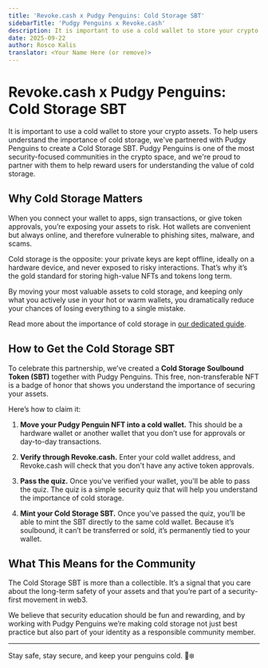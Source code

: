 ```yaml
---
title: 'Revoke.cash x Pudgy Penguins: Cold Storage SBT'
sidebarTitle: 'Pudgy Penguins x Revoke.cash'
description: It is important to use a cold wallet to store your crypto assets. To help users understand the importance of cold storage, we've partnered with Pudgy Penguins to create a Cold Storage SBT.
date: 2025-09-22
author: Rosco Kalis
translator: <Your Name Here (or remove)>
---
```


# Revoke.cash x Pudgy Penguins: Cold Storage SBT

It is important to use a cold wallet to store your crypto assets. To help users understand the importance of cold storage, we've partnered with Pudgy Penguins to create a Cold Storage SBT. Pudgy Penguins is one of the most security-focused communities in the crypto space, and we're proud to partner with them to help reward users for understanding the value of cold storage.

## Why Cold Storage Matters

When you connect your wallet to apps, sign transactions, or give token approvals, you’re exposing your assets to risk. Hot wallets are convenient but always online, and therefore vulnerable to phishing sites, malware, and scams.

Cold storage is the opposite: your private keys are kept offline, ideally on a hardware device, and never exposed to risky interactions. That’s why it’s the gold standard for storing high-value NFTs and tokens long term.

By moving your most valuable assets to cold storage, and keeping only what you actively use in your hot or warm wallets, you dramatically reduce your chances of losing everything to a single mistake.

Read more about the importance of cold storage in [our dedicated guide](/learn/wallets/what-is-a-cold-wallet).

## How to Get the Cold Storage SBT

To celebrate this partnership, we’ve created a **Cold Storage Soulbound Token (SBT)** together with Pudgy Penguins. This free, non-transferable NFT is a badge of honor that shows you understand the importance of securing your assets.

Here’s how to claim it:

1. **Move your Pudgy Penguin NFT into a cold wallet.**
   This should be a hardware wallet or another wallet that you don’t use for approvals or day-to-day transactions.

2. **Verify through Revoke.cash.**
   Enter your cold wallet address, and Revoke.cash will check that you don't have any active token approvals.

3. **Pass the quiz.**
   Once you've verified your wallet, you'll be able to pass the quiz. The quiz is a simple security quiz that will help you understand the importance of cold storage.

4. **Mint your Cold Storage SBT.**
   Once you've passed the quiz, you’ll be able to mint the SBT directly to the same cold wallet. Because it’s soulbound, it can’t be transferred or sold, it’s permanently tied to your wallet.

## What This Means for the Community

The Cold Storage SBT is more than a collectible. It’s a signal that you care about the long-term safety of your assets and that you’re part of a security-first movement in web3.

We believe that security education should be fun and rewarding, and by working with Pudgy Penguins we’re making cold storage not just best practice but also part of your identity as a responsible community member.

---

Stay safe, stay secure, and keep your penguins cold. 🐧❄️
